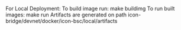 For Local Deployment:
To build image run:  make buildimg
To run built images: make run
Artifacts are generated on path icon-bridge/devnet/docker/icon-bsc/local/artifacts